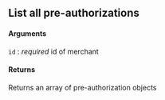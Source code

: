 ## List all pre-authorizations

#### Arguments

`id`
:    _required_ id of merchant

#### Returns

Returns an array of pre-authorization objects
